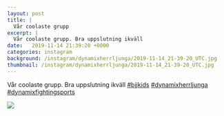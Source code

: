 ```yaml
---
layout: post
title: |
  Vår coolaste grupp
excerpt: |
  Vår coolaste grupp. Bra uppslutning ikväll   
date:   2019-11-14 21:39:20 +0000
categories: instagram
background: /instagram/dynamixherrljunga/2019-11-14_21-39-20_UTC.jpg
thumbnail: /instagram/dynamixherrljunga/2019-11-14_21-39-20_UTC.jpg
---
```

Vår coolaste grupp. Bra uppslutning ikväll [#bjjkids](https://www.instagram.com/explore/tags/bjjkids/) [#dynamixherrljunga](https://www.instagram.com/explore/tags/dynamixherrljunga/) [#dynamixfightingsports](https://www.instagram.com/explore/tags/dynamixfightingsports/)



<img src='/www-dynamix-herrljunga/instagram/dynamixherrljunga/2019-11-14_21-39-20_UTC.jpg' class='img-fluid' />
